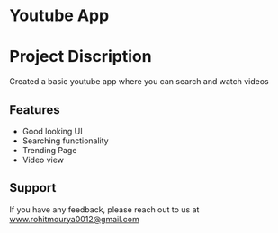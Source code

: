 # Youtube App

# Project Discription

Created a basic youtube app where you can search and watch videos

## Features

- Good looking UI
- Searching functionality
- Trending Page
- Video view

## Support

If you have any feedback, please reach out to us at www.rohitmourya0012@gmail.com

